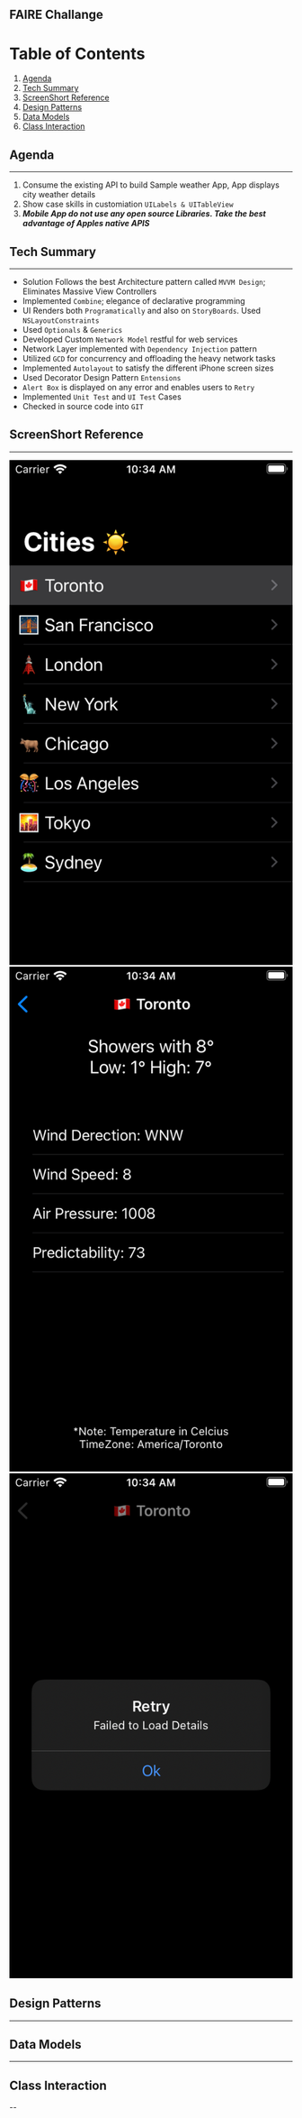 ## FAIRE Challange

# Table of Contents
1. [Agenda](#agenda)
2. [Tech Summary](#tech-summary)
3. [ScreenShort Reference](#screenshort-reference)
4. [Design Patterns](#design-patterns)
5. [Data Models](#data-models)
6. [Class Interaction](#class-interaction)

## Agenda
---
1. Consume the existing API to build Sample weather App, App displays city weather details
2. Show case skills in customiation `UILabels & UITableView`
3. ***Mobile App do not use any open source Libraries. Take the best advantage of Apples native APIS***

## Tech Summary 
---
* Solution Follows the best Architecture pattern called `MVVM Design`; Eliminates Massive View Controllers
* Implemented `Combine`; elegance of declarative programming
* UI Renders both `Programatically` and also on `StoryBoards`. Used `NSLayoutConstraints`
* Used `Optionals` & `Generics`
* Developed Custom `Network Model` restful for web services 
* Network Layer implemented with `Dependency Injection` pattern
* Utilized `GCD` for concurrency and offloading the heavy network tasks
* Implemented `Autolayout` to satisfy the different iPhone screen sizes
* Used Decorator Design Pattern `Entensions`
* `Alert Box` is displayed on any error and enables users to `Retry`
* Implemented `Unit Test` and `UI Test` Cases
* Checked in source code into `GIT`

## ScreenShort Reference
---
![](https://github.com/nithinyell/FAIRE/blob/main/Faire/Simulator%20Screen%20Shot%20-%20iPod%20touch%20(7th%20generation)%20-%202022-04-10%20at%2010.34.02.png)
![](https://github.com/nithinyell/FAIRE/blob/main/Faire/Simulator%20Screen%20Shot%20-%20iPod%20touch%20(7th%20generation)%20-%202022-04-10%20at%2010.34.07.png)
![](https://github.com/nithinyell/FAIRE/blob/main/Faire/Simulator%20Screen%20Shot%20-%20iPod%20touch%20(7th%20generation)%20-%202022-04-10%20at%2010.34.29.png)

## Design Patterns
---

## Data Models
---

## Class Interaction
--
